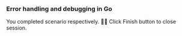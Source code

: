 ### Error handling and debugging in Go

You completed scenario respectively. 👏🏻
Click Finish button to close session.  